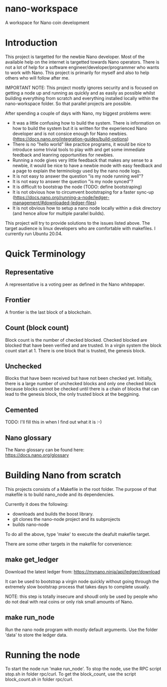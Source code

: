 # nano-workspace
A workspace for Nano coin development

# Introduction
This project is targetted for the newbie Nano developer.
Most of the available help on the internet is targetted towards Nano operators.
There is not a lot of help for a software engineer/developer/programmer who wants to work with Nano.
This project is primarily for myself and also to help others who will follow after me.

IMPORTANT NOTE:
This project mostly ignores security and is focused on getting a node up and running as quickly and as easily as possible whilst building everything from scratch and everything installed locally within the nano-workspace folder. So that parallel projects are possible. 

After spending a couple of days with Nano, my biggest problems were:
* It was a little confusing how to build the system. There is information on how to build the system but it is written for the experienced Nano developer and is not consice enough for Nano newbies. (https://docs.nano.org/integration-guides/build-options)
* There is no "hello world" like practice programs, it would be nice to introduce some trivial tools to play with and get some immediate feedback and leanring opportunities for newbies.
* Running a node gives very little feedback that makes any sense to a newbie, it would be nice to have a newbie mode with easy feedback and a page to explain the terminology used by the nano node logs.
* It is not easy to answer the question "is my node running well"?
* It is not easy to answer the question "is my node synced"?
* It is difficult to bootstrap the node (TODO: define bootstraping)
* It is not obvious how to circumvent bootstraping for a faster sync-up (https://docs.nano.org/running-a-node/ledger-management/#downloaded-ledger-files)
* It is not obvious how to setup a nano node locally within a disk directory (and hence allow for multiple parallel builds).

This project will try to provide solutions to the issues listed above.
The target audience is linux developers who are comfortable with makefiles. I currently run Ubuntu 20.04.

# Quick Terminology

## Representative
A representative is a voting peer as defined in the Nano whitepaper.

## Frontier
A frontier is the last block of a blockchain.

## Count (block count)
Block count is the number of checked blocked. Checked blocked are blocked that have been verified and are trusted.
In a virgin system the block count start at 1. There is one block that is trusted, the genesis block.

## Unchecked
Blocks that have been received but have not been checked yet.
Initially, there is a large number of unchecked blocks and only one checked block because blocks cannot be checked until there is a chain of blocks that can lead to the genesis block, the only trusted block at the beggining.

## Cemented
TODO: I'll fill this in when I find out what it is :-)

## Nano glossary
The Nano glossary can be found here:  
https://docs.nano.org/glossary

# Building Nano from scratch
This projects consists of a Makefile in the root folder.
The purpose of that makefile is to build nano_node and its dependencies.

Currently it does the following:
* downloads and builds the boost library.
* git clones the nano-node project and its subprojects
* builds nano-node

To do all the above, type 'make' to execute the deafult makefile target.

There are some other targets in the makefile for convenience:

## make get_ledger
Download the latest ledger from: https://mynano.ninja/api/ledger/download

It can be used to bootstrap a virgin node quickly without going through the extremely slow bootstrap process that takes days to complete usually.

NOTE: this step is totally insecure and shoudl only be used by people who do not deal with real coins or only risk small amounts of Nano.

## make run_node
Run the nano node program with mostly default arguments. Use the folder 'data' to store the ledger data.

# Running the node
To start the node run 'make run_node'.
To stop the node, use the RPC script stop.sh in folder rpc/curl.
To get the block_count, use the script block_count.sh in folder rpc/curl.
